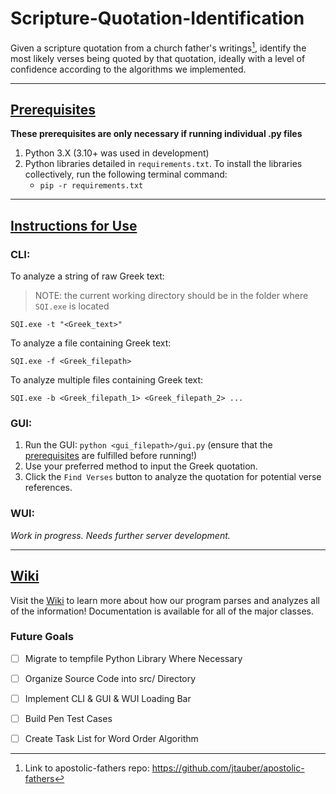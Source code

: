 # Scripture-Quotation-Identification

Given a scripture quotation from a church father's writings[^1], identify the most likely verses being quoted by that quotation, ideally with a level of confidence according to the algorithms we implemented.

---

## <ins>Prerequisites</ins>
**These prerequisites are only necessary if running individual .py files**
1. Python 3.X (3.10+ was used in development)
2. Python libraries detailed in `requirements.txt`. To install the libraries collectively, run the following terminal command:
    - `pip -r requirements.txt`

---

## <ins>Instructions for Use</ins>
### CLI:
To analyze a string of raw Greek text:
> NOTE: the current working directory should be in the folder where `SQI.exe` is located

`SQI.exe -t "<Greek_text>"`

To analyze a file containing Greek text:

`SQI.exe -f <Greek_filepath>`

To analyze multiple files containing Greek text:

`SQI.exe -b <Greek_filepath_1> <Greek_filepath_2> ...`

### GUI:
1. Run the GUI: `python <gui_filepath>/gui.py` (ensure that the [prerequisites](https://github.com/TheJellyDonuts/Scripture-Quotation-Identification#prerequisites) are fulfilled before running!)
2. Use your preferred method to input the Greek quotation.
3. Click the `Find Verses` button to analyze the quotation for potential verse references.

### WUI:
*Work in progress. Needs further server development.*

---

## <ins>[Wiki](https://github.com/TheJellyDonuts/Scripture-Quotation-Identification/wiki)</is>
Visit the [Wiki](https://github.com/TheJellyDonuts/Scripture-Quotation-Identification/wiki) to learn more about how our program parses and analyzes all of the information! Documentation is available for all of the major classes.

### Future Goals
- [ ] Migrate to tempfile Python Library Where Necessary
- [ ] Organize Source Code into src/ Directory
- [ ] Implement CLI & GUI & WUI Loading Bar
- [ ] Build Pen Test Cases
- [ ] Create Task List for Word Order Algorithm


[^1]: Link to apostolic-fathers repo: https://github.com/jtauber/apostolic-fathers
